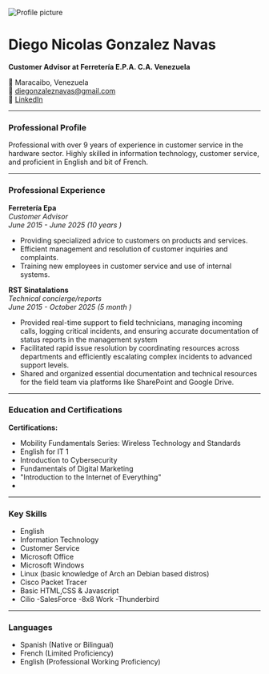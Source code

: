 
![Profile picture ](https://github.com/Diegonzaleznavas/cv1/blob/main/headshot2.png?raw=true) 

# Diego Nicolas Gonzalez Navas

**Customer Advisor at Ferretería E.P.A. C.A. Venezuela**

📍 Maracaibo, Venezuela  
📧 diegonzaleznavas@gmail.com  
🔗 [LinkedIn](www.linkedin.com/in/diego-gonzalez-navas-869b02155)

---

### **Professional Profile**

Professional with over 9 years of experience in customer service in the hardware sector. Highly skilled in information technology, customer service, and proficient in English and bit of French.

---

### **Professional Experience**


**Ferretería Epa**  
_Customer Advisor_  
_June 2015 - June 2025 (10 years )_

- Providing specialized advice to customers on products and services.
- Efficient management and resolution of customer inquiries and complaints.
- Training new employees in customer service and use of internal systems.

**RST Sinatalations**  
_Technical concierge/reports_  
_June 2015 - October 2025 (5 month )_

- Provided real-time support to field technicians, managing incoming calls, logging critical incidents, and ensuring accurate documentation of status reports in the management system
- Facilitated rapid issue resolution by coordinating resources across departments and efficiently escalating complex incidents to advanced support levels.
- Shared and organized essential documentation and technical resources for the field team via platforms like SharePoint and Google Drive.

---

### **Education and Certifications**

**Certifications:**

- Mobility Fundamentals Series: Wireless Technology and Standards
- English for IT 1
- Introduction to Cybersecurity
- Fundamentals of Digital Marketing
- "Introduction to the Internet of Everything"
- 

---

### **Key Skills**

- English
- Information Technology
- Customer Service
- Microsoft Office
- Microsoft Windows
- Linux (basic knowledge of Arch an Debian based distros)
- Cisco Packet Tracer
- Basic HTML,CSS & Javascript
- Cilio
-SalesForce
-8x8 Work
-Thunderbird

---

### **Languages**

- Spanish (Native or Bilingual)
- French (Limited Proficiency)
- English (Professional Working Proficiency)
